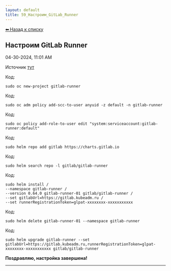 ```yaml
---
layout: default
title: 59_Настроим_GitLab_Runner
---
```

<a class="back-link" href="index.html">⬅ Назад к списку</a>


##  Настроим GitLab Runner 

04-30-2024, 11:01 AM

Источник [тут](https://gist.github.com/k-srkw/822b4be155cb96f51e49bfae6b8cbba0)  
  
  


Код:
    
    
    sudo oc new-project gitlab-runner

Код:
    
    
    sudo oc adm policy add-scc-to-user anyuid -z default -n gitlab-runner

Код:
    
    
    sudo oc policy add-role-to-user edit "system:serviceaccount:gitlab-runner:default"

Код:
    
    
    sudo helm repo add gitlab https://charts.gitlab.io

Код:
    
    
    sudo helm search repo -l gitlab/gitlab-runner

Код:
    
    
    sudo helm install /
    --namespace gitlab-runner /
    --version 0.64.0 gitlab-runner-01 gitlab/gitlab-runner /
    --set gitlabUrl=https://gitlab.kubeadm.ru /
    --set runnerRegistrationToken=glpat-xxxxxxxx-xxxxxxxxxxx

Код:
    
    
    sudo helm delete gitlab-runner-01 --namespace gitlab-runner

Код:
    
    
    sudo helm upgrade gitlab-runner --set gitlabUrl=https://gitlab.kubeadm.ru,runnerRegistrationToken=glpat-xxxxxxxx-xxxxxxxxxxx gitlab/gitlab-runner

**Поздравляю, настройка завершена!**  



---

